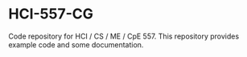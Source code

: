 # HCI-557-CG
Code repository for HCI / CS / ME / CpE 557. This repository provides example code and some documentation. 
